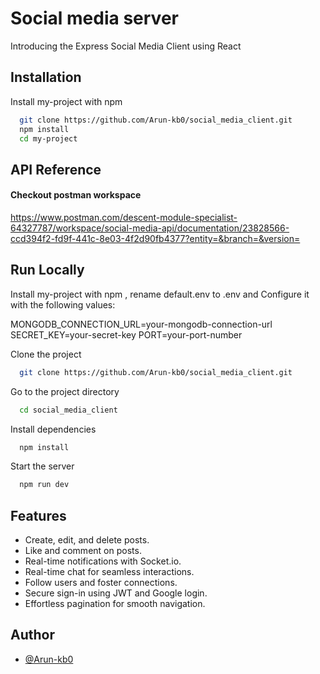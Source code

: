 
# Social media server

Introducing the Express Social Media Client using React 



## Installation

Install my-project with npm 

```bash
  git clone https://github.com/Arun-kb0/social_media_client.git
  npm install 
  cd my-project
```
    
## API Reference

####  Checkout postman workspace 

https://www.postman.com/descent-module-specialist-64327787/workspace/social-media-api/documentation/23828566-ccd394f2-fd9f-441c-8e03-4f2d90fb4377?entity=&branch=&version=



## Run Locally
Install my-project with npm , rename default.env to .env and Configure it with the following values:

MONGODB_CONNECTION_URL=your-mongodb-connection-url SECRET_KEY=your-secret-key PORT=your-port-number



Clone the project

```bash
  git clone https://github.com/Arun-kb0/social_media_client.git
```

Go to the project directory

```bash
  cd social_media_client
```

Install dependencies

```bash
  npm install
```

Start the server

```bash
  npm run dev
```


## Features

- Create, edit, and delete posts.
- Like and comment on posts.
- Real-time notifications with Socket.io.
- Real-time chat for seamless interactions.
- Follow users and foster connections.
- Secure sign-in using JWT and Google login.
- Effortless pagination for smooth navigation.



## Author

- [@Arun-kb0](https://github.com/Arun-kb0)

